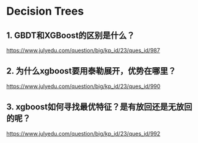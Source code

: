 # Decision Trees
## 1. GBDT和XGBoost的区别是什么？
https://www.julyedu.com/question/big/kp_id/23/ques_id/987

## 2. 为什么xgboost要用泰勒展开，优势在哪里？
https://www.julyedu.com/question/big/kp_id/23/ques_id/990

## 3. xgboost如何寻找最优特征？是有放回还是无放回的呢？
https://www.julyedu.com/question/big/kp_id/23/ques_id/992
